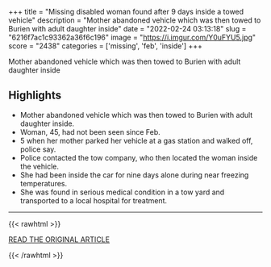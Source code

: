 +++
title = "Missing disabled woman found after 9 days inside a towed vehicle"
description = "Mother abandoned vehicle which was then towed to Burien with adult daughter inside"
date = "2022-02-24 03:13:18"
slug = "6216f7ac1c93362a36f6c196"
image = "https://i.imgur.com/Y0uFYU5.jpg"
score = "2438"
categories = ['missing', 'feb', 'inside']
+++

Mother abandoned vehicle which was then towed to Burien with adult daughter inside

## Highlights

- Mother abandoned vehicle which was then towed to Burien with adult daughter inside.
- Woman, 45, had not been seen since Feb.
- 5 when her mother parked her vehicle at a gas station and walked off, police say.
- Police contacted the tow company, who then located the woman inside the vehicle.
- She had been inside the car for nine days alone during near freezing temperatures.
- She was found in serious medical condition in a tow yard and transported to a local hospital for treatment.

---

{{< rawhtml >}}
  <p class="article-category">
    <a target="_blank" href="https://www.kentreporter.com/news/missing-disabled-kent-woman-found-after-spending-9-days-inside-vehicle/">READ THE ORIGINAL ARTICLE</a>
  </p>
{{< /rawhtml >}}
